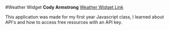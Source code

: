 #Weather Widget
**Cody Armstrong**
 [Weather Widget Link](http://arms0333.github.io/weather_widget/ "Ottawa weather Widget")
 
 This application was made for my first year Javascript class, I learned about API's and how to access free resources with an API key. 
 
 
